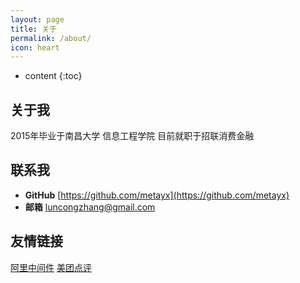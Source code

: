 ```yaml
---
layout: page
title: 关于
permalink: /about/
icon: heart
---
```


* content
{:toc}

## 关于我


2015年毕业于南昌大学 信息工程学院
目前就职于招联消费金融

## 联系我

* **GitHub** [https://github.com/metayx](https://github.com/metayx)
* **邮箱** luncongzhang@gmail.com


## 友情链接
[阿里中间件](http://jm.taobao.org/)
[美团点评](https://tech.meituan.com/)

